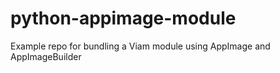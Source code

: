 # python-appimage-module
Example repo for bundling a Viam module using AppImage and AppImageBuilder
